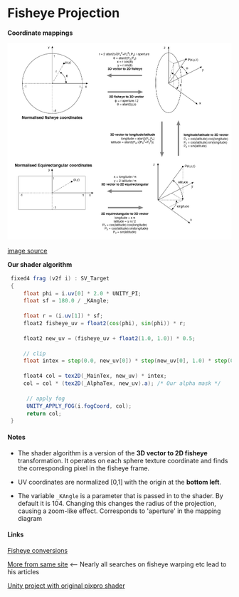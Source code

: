 # Fisheye Projection 

**Coordinate mappings** 

![](fisheye_coords.png)

[image source](http://paulbourke.net/dome/dualfish2sphere/) 



**Our shader algorithm**

```glsl
 fixed4 frag (v2f i) : SV_Target
 {
     float phi = i.uv[0] * 2.0 * UNITY_PI;
     float sf = 180.0 / _KAngle;
                
     float r = (i.uv[1]) * sf;
     float2 fisheye_uv = float2(cos(phi), sin(phi)) * r;

     float2 new_uv = (fisheye_uv + float2(1.0, 1.0)) * 0.5;
               
     // clip
     float intex = step(0.0, new_uv[0]) * step(new_uv[0], 1.0) * step(0.0, new_uv[1]) * step(new_uv[1], 1.0);

     float4 col = tex2D(_MainTex, new_uv) * intex;
     col = col * (tex2D(_AlphaTex, new_uv).a); /* Our alpha mask */

      // apply fog
      UNITY_APPLY_FOG(i.fogCoord, col);               
      return col;
 }

```



#### Notes 

* The shader algorithm is a version of the **3D vector to 2D fisheye** transformation. It operates on each sphere texture coordinate and finds the corresponding pixel in the fisheye frame.

* UV coordinates are normalized [0,1] with the origin at the **bottom left**.
* The variable `_KAngle` is a parameter that is passed in to the shader. By default it is 104. Changing this changes the radius of the projection, causing a zoom-like effect. Corresponds to 'aperture' in the mapping diagram



#### Links

[Fisheye conversions](http://paulbourke.net/dome/fish2/) 

[More from same site](http://paulbourke.net/dome/) <-- Nearly all searches on fisheye warping etc lead to his articles

[Unity project with original pixpro shader](https://github.com/yokamots/PixPro4kRealtime)